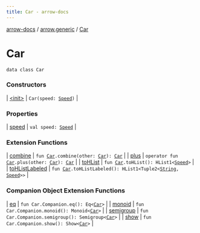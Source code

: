 ```yaml
---
title: Car - arrow-docs
---
```


[arrow-docs](../../index.html) / [arrow.generic](../index.html) / [Car](./index.html)

# Car

`data class Car`

### Constructors

| [&lt;init&gt;](-init-.html) | `Car(speed: `[`Speed`](../-speed/index.html)`)` |

### Properties

| [speed](speed.html) | `val speed: `[`Speed`](../-speed/index.html) |

### Extension Functions

| [combine](../combine.html) | `fun `[`Car`](./index.html)`.combine(other: `[`Car`](./index.html)`): `[`Car`](./index.html) |
| [plus](../plus.html) | `operator fun `[`Car`](./index.html)`.plus(other: `[`Car`](./index.html)`): `[`Car`](./index.html) |
| [toHList](../to-h-list.html) | `fun `[`Car`](./index.html)`.toHList(): HList1<`[`Speed`](../-speed/index.html)`>` |
| [toHListLabeled](../to-h-list-labeled.html) | `fun `[`Car`](./index.html)`.toHListLabeled(): HList1<Tuple2<`[`String`](https://kotlinlang.org/api/latest/jvm/stdlib/kotlin/-string/index.html)`, `[`Speed`](../-speed/index.html)`>>` |

### Companion Object Extension Functions

| [eq](../eq.html) | `fun Car.Companion.eq(): Eq<`[`Car`](./index.html)`>` |
| [monoid](../monoid.html) | `fun Car.Companion.monoid(): Monoid<`[`Car`](./index.html)`>` |
| [semigroup](../semigroup.html) | `fun Car.Companion.semigroup(): Semigroup<`[`Car`](./index.html)`>` |
| [show](../show.html) | `fun Car.Companion.show(): Show<`[`Car`](./index.html)`>` |


